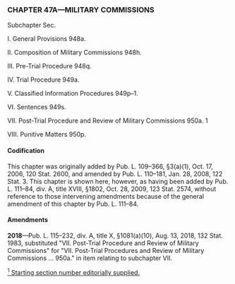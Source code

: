 ### **CHAPTER 47A—MILITARY COMMISSIONS** ###

Subchapter Sec.

I. General Provisions 948a.

II. Composition of Military Commissions 948h.

III. Pre-Trial Procedure 948q.

IV. Trial Procedure 949a.

V. Classified Information Procedures 949p–1.

VI. Sentences 949s.

VII. Post-Trial Procedure and Review of Military Commissions 950a. 1

VIII. Punitive Matters 950p.

#### Codification ####

This chapter was originally added by Pub. L. 109–366, §3(a)(1), Oct. 17, 2006, 120 Stat. 2600, and amended by Pub. L. 110–181, Jan. 28, 2008, 122 Stat. 3. This chapter is shown here, however, as having been added by Pub. L. 111–84, div. A, title XVIII, §1802, Oct. 28, 2009, 123 Stat. 2574, without reference to those intervening amendments because of the general amendment of this chapter by Pub. L. 111–84.

#### Amendments ####

**2018**—Pub. L. 115–232, div. A, title X, §1081(a)(10), Aug. 13, 2018, 132 Stat. 1983, substituted "VII. Post-Trial Procedure and Review of Military Commissions" for "VII. Post-Trial Procedures and Review of Military Commissions ... 950a." in item relating to subchapter VII.

[<sup>1</sup> Starting section number editorially supplied.](#CHAPTER47A_1)